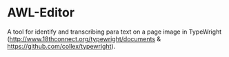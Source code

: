 # AWL-Editor
A tool for identify and transcribing para text on a page image in TypeWright (http://www.18thconnect.org/typewright/documents & https://github.com/collex/typewright).
 
